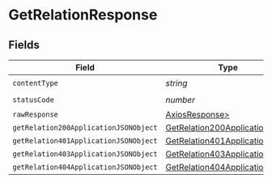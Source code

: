 # GetRelationResponse


## Fields

| Field                                                                                     | Type                                                                                      | Required                                                                                  | Description                                                                               |
| ----------------------------------------------------------------------------------------- | ----------------------------------------------------------------------------------------- | ----------------------------------------------------------------------------------------- | ----------------------------------------------------------------------------------------- |
| `contentType`                                                                             | *string*                                                                                  | :heavy_check_mark:                                                                        | N/A                                                                                       |
| `statusCode`                                                                              | *number*                                                                                  | :heavy_check_mark:                                                                        | N/A                                                                                       |
| `rawResponse`                                                                             | [AxiosResponse>](https://axios-http.com/docs/res_schema)                                  | :heavy_minus_sign:                                                                        | N/A                                                                                       |
| `getRelation200ApplicationJSONObject`                                                     | [GetRelation200ApplicationJSON](../../models/operations/getrelation200applicationjson.md) | :heavy_minus_sign:                                                                        | OK                                                                                        |
| `getRelation401ApplicationJSONObject`                                                     | [GetRelation401ApplicationJSON](../../models/operations/getrelation401applicationjson.md) | :heavy_minus_sign:                                                                        | Unauthenticated                                                                           |
| `getRelation403ApplicationJSONObject`                                                     | [GetRelation403ApplicationJSON](../../models/operations/getrelation403applicationjson.md) | :heavy_minus_sign:                                                                        | Forbidden                                                                                 |
| `getRelation404ApplicationJSONObject`                                                     | [GetRelation404ApplicationJSON](../../models/operations/getrelation404applicationjson.md) | :heavy_minus_sign:                                                                        | Not Found                                                                                 |